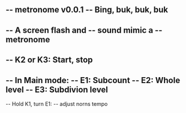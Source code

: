 -- metronome v0.0.1
-- Bing, buk, buk, buk
--
-- A screen flash and
-- sound mimic a
-- metronome
--
-- K2 or K3: Start, stop
--
-- In Main mode:
-- E1: Subcount
-- E2: Whole level
-- E3: Subdivion level
--
-- Hold K1, turn E1:
-- adjust norns tempo
